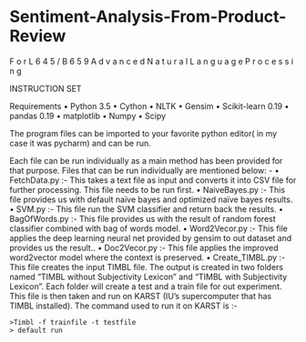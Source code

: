 # Sentiment-Analysis-From-Product-Review
F o r  L 6 4 5 / B 6 5 9 A d v a n c e d N a t u r a l L a n g u a g e P r o c e s s i n g

INSTRUCTION SET

Requirements
•	Python 3.5
•	Cython
•	NLTK
•	Gensim
•	Scikit-learn 0.19
•	pandas 0.19
•	matplotlib
•	Numpy
•	Scipy

The program files can be imported to your favorite python editor( in my case it was pycharm) and can be run.

Each file can be run individually as a main method has been provided for that purpose. Files that can be run individually are mentioned below: -
•	FetchData.py :- This takes a text file as input and converts it into CSV file for further processing. This file needs to be run first.
•	NaiveBayes.py :- This file provides us with default naïve bayes and optimized naïve bayes results.
•	SVM.py :- This file run the SVM classifier and return back the results.
•	BagOfWords.py :- This file provides us with the result of random forest classifier combined with bag of words model.
•	Word2Vecor.py :- This file applies the deep learning neural net provided by gensim to out dataset and provides us the result..
•	Doc2Vecor.py :- This file applies the improved word2vector model where the context is preserved.
•	Create_TIMBL.py :-  This file creates the input TIMBL file. The output is created in two folders named “TIMBL without Subjectivity Lexicon” and “TIMBL with Subjectivity Lexicon”. Each folder will create a test and a train file for out experiment. This file is then taken and run on KARST (IU’s supercomputer that has TIMBL installed). The command used to run it on KARST is :- 
	
	>Timbl -f trainfile -t testfile
	> default run
